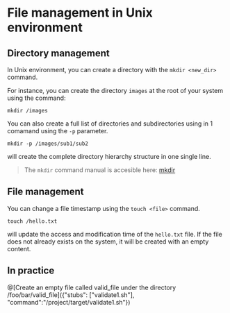 # File management in Unix environment

## Directory management

In Unix environment, you can create a directory with the `mkdir <new_dir>` command.

For instance, you can create the directory `images` at the root of your system using the command:
```
mkdir /images
```

You can also create a full list of directories and subdirectories using in 1 comamand using the `-p` parameter.
```
mkdir -p /images/sub1/sub2
```
will create the complete directory hierarchy structure in one single line.

> The `mkdir` command manual is accesible here: [mkdir](http://man7.org/linux/man-pages/man1/mkdir.1.html)

## File management

You can change a file timestamp using the `touch <file>` command.
```
touch /hello.txt
```
will update the access and modification time of the `hello.txt` file. If the file does not already exists on the system, it will be created with an empty content.

## In practice
@[Create an empty file called valid_file under the directory /foo/bar/valid_file]({"stubs": ["validate1.sh"], "command":"/project/target/validate1.sh"})
